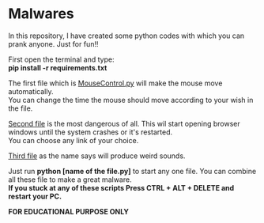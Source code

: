 # Malwares
In this repository, I have created some python codes with which you can prank anyone. Just for fun!!

First open the terminal and type:\
**pip install -r requirements.txt**


The first file which is [MouseControl.py](MouseControl.py) will make the mouse move
automatically. \
You can change the time the mouse should move according to your wish in the file.

[Second file](Webbrowser.py) is the most dangerous of all. This wil start opening browser
windows until the system crashes or it's restarted. \
You can choose any link of your choice.

 [Third file](weird_sounds.py) as the name says will produce weird sounds.
 
 
Just run **python [name of the file.py]** to start any one file.
You can combine all these file to make a great malware.\
**If you stuck at any of these scripts Press CTRL + ALT + DELETE and restart your PC.**

**FOR EDUCATIONAL PURPOSE ONLY**
